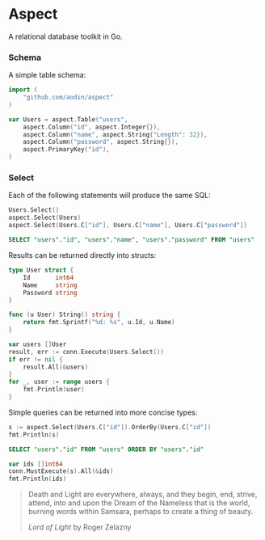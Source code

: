 Aspect
======

A relational database toolkit in Go.

### Schema

A simple table schema:

```go
import (
    "github.com/aodin/aspect"
)

var Users = aspect.Table("users",
    aspect.Column("id", aspect.Integer{}),
    aspect.Column("name", aspect.String{"Length": 32}),
    aspect.Column("password", aspect.String{}),
    aspect.PrimaryKey("id"),
)
```

### Select

Each of the following statements will produce the same SQL:

```go
Users.Select()
aspect.Select(Users)
aspect.Select(Users.C["id"], Users.C["name"], Users.C["password"])
```

```sql
SELECT "users"."id", "users"."name", "users"."password" FROM "users"
```

Results can be returned directly into structs:

```go
type User struct {
    Id       int64
    Name     string
    Password string
}

func (u User) String() string {
    return fmt.Sprintf("%d: %s", u.Id, u.Name)
}

var users []User
result, err := conn.Execute(Users.Select())
if err != nil {
    result.All(&users)
}
for _, user := range users {
    fmt.Println(user)    
}
```

Simple queries can be returned into more concise types:

```go
s := aspect.Select(Users.C["id"]).OrderBy(Users.C["id"])
fmt.Println(s)
```

```sql
SELECT "users"."id" FROM "users" ORDER BY "users"."id"
```

```go
var ids []int64
conn.MustExecute(s).All(&ids)
fmt.Println(ids)
```

> Death and Light are everywhere, always, and they begin, end, strive,
> attend, into and upon the Dream of the Nameless that is the world,
> burning words within Samsara, perhaps to create a thing of beauty.
>
> _Lord of Light_ by Roger Zelazny
